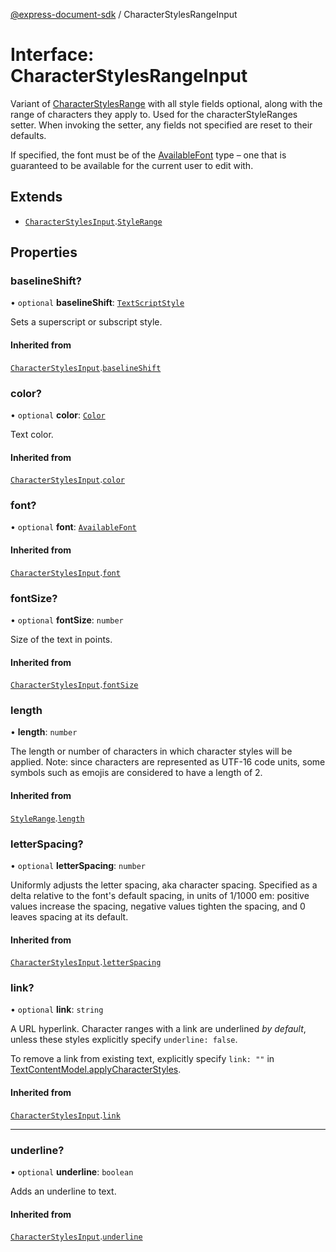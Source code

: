 [@express-document-sdk](../overview.md) / CharacterStylesRangeInput

# Interface: CharacterStylesRangeInput

Variant of [CharacterStylesRange](character-styles-range.md) with all style fields optional, along with the range of characters they apply to.
Used for the characterStyleRanges setter. When invoking the setter, any fields not specified are reset to their defaults.

If specified, the font must be of the [AvailableFont](../classes/available-font.md) type – one that is guaranteed to be available for the current
user to edit with.

## Extends

-   [`CharacterStylesInput`](character-styles-input.md).[`StyleRange`](style-range.md)

## Properties

### baselineShift?

• `optional` **baselineShift**: [`TextScriptStyle`](../enumerations/text-script-style.md)

Sets a superscript or subscript style.

#### Inherited from

[`CharacterStylesInput`](./character-styles-input.md).[`baselineShift`](./character-styles-input.md#baselineshift)

<HorizontalLine />

### color?

• `optional` **color**: [`Color`](color.md)

Text color.

#### Inherited from

[`CharacterStylesInput`](character-styles-input.md).[`color`](character-styles-input.md#color)

<HorizontalLine />

### font?

• `optional` **font**: [`AvailableFont`](../classes/available-font.md)

#### Inherited from

[`CharacterStylesInput`](character-styles-input.md).[`font`](character-styles-input.md#font)

<HorizontalLine />

### fontSize?

• `optional` **fontSize**: `number`

Size of the text in points.

#### Inherited from

[`CharacterStylesInput`](character-styles-input.md).[`fontSize`](character-styles-input.md#fontsize)

<HorizontalLine />

### length

• **length**: `number`

The length or number of characters in which character styles will be applied.
Note: since characters are represented as UTF-16 code units, some symbols
such as emojis are considered to have a length of 2.

#### Inherited from

[`StyleRange`](style-range.md).[`length`](style-range.md#length)

<HorizontalLine />

### letterSpacing?

• `optional` **letterSpacing**: `number`

Uniformly adjusts the letter spacing, aka character spacing. Specified as a delta relative to the font's default
spacing, in units of 1/1000 em: positive values increase the spacing, negative values tighten the spacing, and 0
leaves spacing at its default.

#### Inherited from

[`CharacterStylesInput`](character-styles-input.md).[`letterSpacing`](character-styles-input.md#letterspacing)

<HorizontalLine />

### link?

• `optional` **link**: `string`

A URL hyperlink. Character ranges with a link are underlined *by default*, unless these styles explicitly specify
`underline: false`.

To remove a link from existing text, explicitly specify `link: ""` in [TextContentModel.applyCharacterStyles](../classes/TextContentModel.md#applycharacterstyles).

#### Inherited from

[`CharacterStylesInput`](CharacterStylesInput.md).[`link`](CharacterStylesInput.md#link)

---

### underline?

• `optional` **underline**: `boolean`

Adds an underline to text.

#### Inherited from

[`CharacterStylesInput`](character-styles-input.md).[`underline`](character-styles-input.md#underline)
